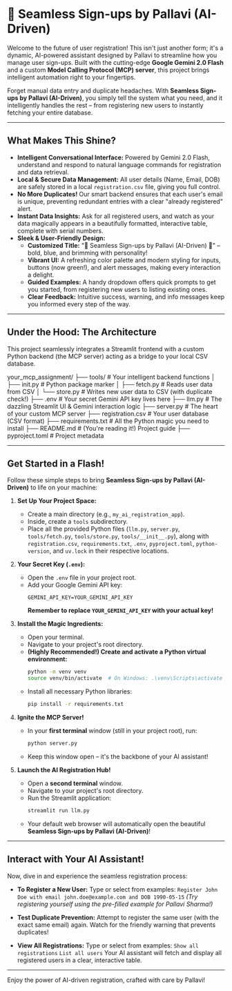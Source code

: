 # 🤖 **Seamless Sign-ups by Pallavi (AI-Driven)**

Welcome to the future of user registration! This isn't just another form; it's a dynamic, AI-powered assistant designed by Pallavi to streamline how you manage user sign-ups. Built with the cutting-edge **Google Gemini 2.0 Flash** and a custom **Model Calling Protocol (MCP) server**, this project brings intelligent automation right to your fingertips.

Forget manual data entry and duplicate headaches. With **Seamless Sign-ups by Pallavi (AI-Driven)**, you simply tell the system what you need, and it intelligently handles the rest – from registering new users to instantly fetching your entire database.

---

## **What Makes This Shine?**

* **Intelligent Conversational Interface:** Powered by Gemini 2.0 Flash, understand and respond to natural language commands for registration and data retrieval.
* **Local & Secure Data Management:** All user details (Name, Email, DOB) are safely stored in a local `registration.csv` file, giving you full control.
* **No More Duplicates!** Our smart backend ensures that each user's email is unique, preventing redundant entries with a clear "already registered" alert.
* **Instant Data Insights:** Ask for all registered users, and watch as your data magically appears in a beautifully formatted, interactive table, complete with serial numbers.
* **Sleek & User-Friendly Design:**
    * **Customized Title:** "🤖 Seamless Sign-ups by Pallavi (AI-Driven) 🚀" – bold, blue, and brimming with personality!
    * **Vibrant UI:** A refreshing color palette and modern styling for inputs, buttons (now green!), and alert messages, making every interaction a delight.
    * **Guided Examples:** A handy dropdown offers quick prompts to get you started, from registering new users to listing existing ones.
    * **Clear Feedback:** Intuitive success, warning, and info messages keep you informed every step of the way.

---

## **Under the Hood: The Architecture**

This project seamlessly integrates a Streamlit frontend with a custom Python backend (the MCP server) acting as a bridge to your local CSV database.


your_mcp_assignment/
├── tools/                 # Your intelligent backend functions
│   ├── init.py        # Python package marker
│   ├── fetch.py           # Reads user data from CSV
│   └── store.py           # Writes new user data to CSV (with duplicate check!)
├── .env                   # Your secret Gemini API key lives here
├── llm.py                 # The dazzling Streamlit UI & Gemini interaction logic
├── server.py              # The heart of your custom MCP server
├── registration.csv       # Your user database (CSV format)
├── requirements.txt       # All the Python magic you need to install
├── README.md              # (You're reading it!) Project guide
├── pyproject.toml         # Project metadata

---

## **Get Started in a Flash!**

Follow these simple steps to bring **Seamless Sign-ups by Pallavi (AI-Driven)** to life on your machine:

1.  **Set Up Your Project Space:**
    * Create a main directory (e.g., `my_ai_registration_app`).
    * Inside, create a `tools` subdirectory.
    * Place all the provided Python files (`llm.py`, `server.py`, `tools/fetch.py`, `tools/store.py`, `tools/__init__.py`), along with `registration.csv`, `requirements.txt`, `.env`, `pyproject.toml`, `python-version`, and `uv.lock` in their respective locations.

2.  **Your Secret Key (`.env`):**
    * Open the `.env` file in your project root.
    * Add your Google Gemini API key:
        ```
        GEMINI_API_KEY=YOUR_GEMINI_API_KEY
        ```
        **Remember to replace `YOUR_GEMINI_API_KEY` with your actual key!**

3.  **Install the Magic Ingredients:**
    * Open your terminal.
    * Navigate to your project's root directory.
    * **(Highly Recommended!) Create and activate a Python virtual environment:**
        ```bash
        python -m venv venv
        source venv/bin/activate  # On Windows: .\venv\Scripts\activate
        ```
    * Install all necessary Python libraries:
        ```bash
        pip install -r requirements.txt
        ```

4.  **Ignite the MCP Server!**
    * In your **first terminal** window (still in your project root), run:
        ```bash
        python server.py
        ```
    * Keep this window open – it's the backbone of your AI assistant!

5.  **Launch the AI Registration Hub!**
    * Open a **second terminal** window.
    * Navigate to your project's root directory.
    * Run the Streamlit application:
        ```bash
        streamlit run llm.py
        ```
    * Your default web browser will automatically open the beautiful **Seamless Sign-ups by Pallavi (AI-Driven)**!

---

## **Interact with Your AI Assistant!**

Now, dive in and experience the seamless registration process:

* **To Register a New User:**
    Type or select from examples:
    `Register John Doe with email john.doe@example.com and DOB 1990-05-15`
    *(Try registering yourself using the pre-filled example for Pallavi Sharma!)*

* **Test Duplicate Prevention:**
    Attempt to register the same user (with the exact same email) again. Watch for the friendly warning that prevents duplicates!

* **View All Registrations:**
    Type or select from examples:
    `Show all registrations`
    `List all users`
    Your AI assistant will fetch and display all registered users in a clear, interactive table.

---

Enjoy the power of AI-driven registration, crafted with care by Pallavi!

